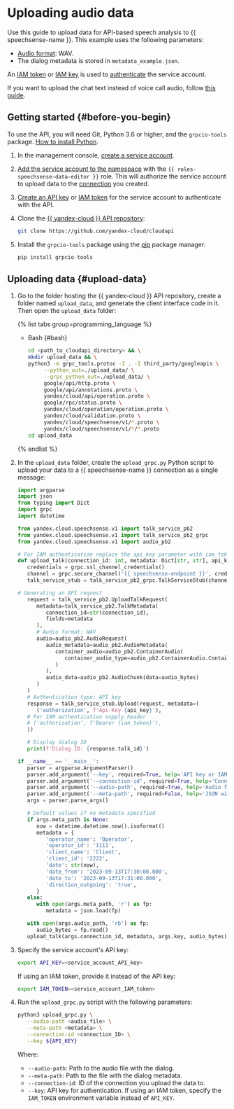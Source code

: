 # Uploading audio data

Use this guide to upload data for API-based speech analysis to {{ speechsense-name }}. This example uses the following parameters:

* [Audio format](../../concepts/formats.md): WAV.
* The dialog metadata is stored in `metadata_example.json`.

An [IAM token](../../../iam/concepts/authorization/iam-token.md) or [IAM key](../../../iam/concepts/authorization/api-key.md) is used to [authenticate](../../api-ref/authentication.md) the service account.

If you want to upload the chat text instead of voice call audio, follow [this guide](upload-chat-text.md).

## Getting started {#before-you-begin}

To use the API, you will need Git, Python 3.6 or higher, and the `grpcio-tools` package. [How to install Python](https://www.python.org/downloads/).

1. In the management console, [create a service account](../../../iam/operations/sa/create.md).
1. [Add the service account to the namespace](../space/add-user-to-space.md) with the `{{ roles-speechsense-data-editor }}` role. This will authorize the service account to upload data to the [connection](../../concepts/resources-hierarchy.md#connection) you created.
1. [Create an API key](../../../iam/operations/api-key/create.md) or [IAM token](../../../iam/operations/iam-token/create-for-sa.md) for the service account to authenticate with the API.

1. Clone the [{{ yandex-cloud }} API repository](https://github.com/yandex-cloud/cloudapi):

   ```bash
   git clone https://github.com/yandex-cloud/cloudapi
   ```

1. Install the `grpcio-tools` package using the [pip](https://pip.pypa.io/en/stable/) package manager:

   ```python
   pip install grpcio-tools
   ```

## Uploading data {#upload-data}

1. Go to the folder hosting the {{ yandex-cloud }} API repository, create a folder named `upload_data`, and generate the client interface code in it. Then open the `upload_data` folder:

   {% list tabs group=programming_language %}

   - Bash {#bash}

      ```bash
      cd <path_to_cloudapi_directory> && \
      mkdir upload_data && \
      python3 -m grpc_tools.protoc -I . -I third_party/googleapis \
           --python_out=./upload_data/ \
           --grpc_python_out=./upload_data/ \
           google/api/http.proto \
           google/api/annotations.proto \
           yandex/cloud/api/operation.proto \
           google/rpc/status.proto \
           yandex/cloud/operation/operation.proto \
           yandex/cloud/validation.proto \
           yandex/cloud/speechsense/v1/*.proto \
           yandex/cloud/speechsense/v1/*/*.proto
      cd upload_data
      ```

   {% endlist %}

1. In the `upload_data` folder, create the `upload_grpc.py` Python script to upload your data to a {{ speechsense-name }} connection as a single message:

   ```python
   import argparse
   import json
   from typing import Dict
   import grpc
   import datetime

   from yandex.cloud.speechsense.v1 import talk_service_pb2
   from yandex.cloud.speechsense.v1 import talk_service_pb2_grpc
   from yandex.cloud.speechsense.v1 import audio_pb2

   # For IAM authentication replace the api_key parameter with iam_token
   def upload_talk(connection_id: int, metadata: Dict[str, str], api_key: str, audio_bytes: bytes):
      credentials = grpc.ssl_channel_credentials()
      channel = grpc.secure_channel('{{ speechsense-endpoint }}', credentials)
      talk_service_stub = talk_service_pb2_grpc.TalkServiceStub(channel)

   # Generating an API request
      request = talk_service_pb2.UploadTalkRequest(
         metadata=talk_service_pb2.TalkMetadata(
            connection_id=str(connection_id),
            fields=metadata
         ),
         # Audio format: WAV
         audio=audio_pb2.AudioRequest(
            audio_metadata=audio_pb2.AudioMetadata(
               container_audio=audio_pb2.ContainerAudio(
                  container_audio_type=audio_pb2.ContainerAudio.ContainerAudioType.CONTAINER_AUDIO_TYPE_WAV
               )
            ),
            audio_data=audio_pb2.AudioChunk(data=audio_bytes)
         )
      )
      # Authentication type: API key
      response = talk_service_stub.Upload(request, metadata=(
         ('authorization', f'Api-Key {api_key}'),
      # For IAM authentication supply header
      # ('authorization', f'Bearer {iam_token}'),
      ))

      # Display dialog ID
      print(f'Dialog ID: {response.talk_id}')

   if __name__ == '__main__':
      parser = argparse.ArgumentParser()
      parser.add_argument('--key', required=True, help='API key or IAM token', type=str)
      parser.add_argument('--connection-id', required=True, help='Connection ID', type=str)
      parser.add_argument('--audio-path', required=True, help='Audio file path', type=str)
      parser.add_argument('--meta-path', required=False, help='JSON with the dialog metadata', type=str, default=None)
      args = parser.parse_args()

      # Default values if no metadata specified
      if args.meta_path is None:
         now = datetime.datetime.now().isoformat()
         metadata = {
            'operator_name': 'Operator',
            'operator_id': '1111',
            'client_name': 'Client',
            'client_id': '2222',
            'date': str(now),
            'date_from': '2023-09-13T17:30:00.000',
            'date_to': '2023-09-13T17:31:00.000',
            'direction_outgoing': 'true',
         }
      else:
         with open(args.meta_path, 'r') as fp:
            metadata = json.load(fp)

      with open(args.audio_path, 'rb') as fp:
         audio_bytes = fp.read()
      upload_talk(args.connection_id, metadata, args.key, audio_bytes)
   ```

1. Specify the service account's API key:

   ```bash
   export API_KEY=<service_account_API_key>
   ```

   If using an IAM token, provide it instead of the API key:

   ```bash
   export IAM_TOKEN=<service_account_IAM_token>
   ```

1. Run the `upload_grpc.py` script with the following parameters:

   ```bash
   python3 upload_grpc.py \
      --audio-path <audio_file> \
      --meta-path <metadata> \
      --connection-id <connection_ID> \
      --key ${API_KEY}
   ```

   Where:

   * `--audio-path`: Path to the audio file with the dialog.
   * `--meta-path`: Path to the file with the dialog metadata.
   * `--connection-id`: ID of the connection you upload the data to.
   * `--key`: API key for authentication. If using an IAM token, specify the `IAM_TOKEN` environment variable instead of `API_KEY`.
